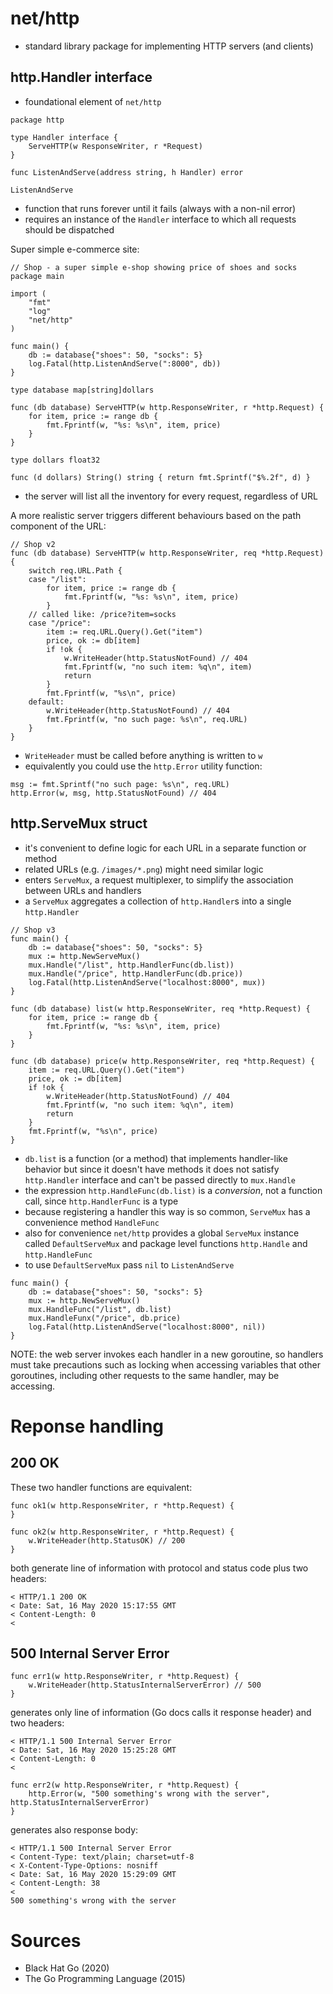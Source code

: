 # net/http

* standard library package for implementing HTTP servers (and clients)

## http.Handler interface

* foundational element of `net/http`

```
package http

type Handler interface {
	ServeHTTP(w ResponseWriter, r *Request)
}

func ListenAndServe(address string, h Handler) error
```

`ListenAndServe`

* function that runs forever until it fails (always with a non-nil error)
* requires an instance of the `Handler` interface to which all requests should be dispatched

Super simple e-commerce site:

```
// Shop - a super simple e-shop showing price of shoes and socks
package main

import (
	"fmt"
	"log"
	"net/http"
)

func main() {
	db := database{"shoes": 50, "socks": 5}
	log.Fatal(http.ListenAndServe(":8000", db))
}

type database map[string]dollars

func (db database) ServeHTTP(w http.ResponseWriter, r *http.Request) {
	for item, price := range db {
		fmt.Fprintf(w, "%s: %s\n", item, price)
	}
}

type dollars float32

func (d dollars) String() string { return fmt.Sprintf("$%.2f", d) }
```

* the server will list all the inventory for every request, regardless of URL

A more realistic server triggers different behaviours based on the path component of the URL:

```
// Shop v2
func (db database) ServeHTTP(w http.ResponseWriter, req *http.Request) {
	switch req.URL.Path {
	case "/list":
		for item, price := range db {
			fmt.Fprintf(w, "%s: %s\n", item, price)
		}
	// called like: /price?item=socks
	case "/price":
		item := req.URL.Query().Get("item")
		price, ok := db[item]
		if !ok {
			w.WriteHeader(http.StatusNotFound) // 404
			fmt.Fprintf(w, "no such item: %q\n", item)
			return
		}
		fmt.Fprintf(w, "%s\n", price)
	default:
		w.WriteHeader(http.StatusNotFound) // 404
		fmt.Fprintf(w, "no such page: %s\n", req.URL)
	}
}
```

* `WriteHeader` must be called before anything is written to `w`
* equivalently you could use the `http.Error` utility function:

```
msg := fmt.Sprintf("no such page: %s\n", req.URL)
http.Error(w, msg, http.StatusNotFound) // 404
```

## http.ServeMux struct

* it's convenient to define logic for each URL in a separate function or method
* related URLs (e.g. `/images/*.png`) might need similar logic
* enters `ServeMux`, a request multiplexer, to simplify the association between URLs and handlers
* a `ServeMux` aggregates a collection of `http.Handler`s into a single `http.Handler`

```
// Shop v3
func main() {
	db := database{"shoes": 50, "socks": 5}
	mux := http.NewServeMux()
	mux.Handle("/list", http.HandlerFunc(db.list))
	mux.Handle("/price", http.HandlerFunc(db.price))
	log.Fatal(http.ListenAndServe("localhost:8000", mux))
}

func (db database) list(w http.ResponseWriter, req *http.Request) {
	for item, price := range db {
		fmt.Fprintf(w, "%s: %s\n", item, price)
	}
}

func (db database) price(w http.ResponseWriter, req *http.Request) {
	item := req.URL.Query().Get("item")
	price, ok := db[item]
	if !ok {
		w.WriteHeader(http.StatusNotFound) // 404
		fmt.Fprintf(w, "no such item: %q\n", item)
		return
	}
	fmt.Fprintf(w, "%s\n", price)
}
```

* `db.list` is a function (or a method) that implements handler-like behavior but since it doesn't have methods it does not satisfy `http.Handler` interface and can't be passed directly to `mux.Handle`
* the expression `http.HandleFunc(db.list)` is a *conversion*, not a function call, since `http.HandlerFunc` is a type
* because registering a handler this way is so common, `ServeMux` has a convenience method `HandleFunc`
* also for convenience `net/http` provides a global `ServeMux` instance called `DefaultServeMux` and package level functions `http.Handle` and `http.HandleFunc`
* to use `DefaultServeMux` pass `nil` to `ListenAndServe`

```
func main() {
	db := database{"shoes": 50, "socks": 5}
	mux := http.NewServeMux()
	mux.HandleFunc("/list", db.list)
	mux.HandleFunx("/price", db.price)
	log.Fatal(http.ListenAndServe("localhost:8000", nil))
}
```

NOTE: the web server invokes each handler in a new goroutine, so handlers must take precautions such as locking when accessing variables that other goroutines, including other requests to the same handler, may be accessing.


# Reponse handling

## 200 OK

These two handler functions are equivalent:

```
func ok1(w http.ResponseWriter, r *http.Request) {
}

func ok2(w http.ResponseWriter, r *http.Request) {
	w.WriteHeader(http.StatusOK) // 200
}
```

both generate line of information with protocol and status code plus two headers:

```
< HTTP/1.1 200 OK
< Date: Sat, 16 May 2020 15:17:55 GMT
< Content-Length: 0
< 
```

## 500 Internal Server Error

```
func err1(w http.ResponseWriter, r *http.Request) {
	w.WriteHeader(http.StatusInternalServerError) // 500
}
```

generates only line of information (Go docs calls it response header) and two headers:

```
< HTTP/1.1 500 Internal Server Error
< Date: Sat, 16 May 2020 15:25:28 GMT
< Content-Length: 0
< 
```

```
func err2(w http.ResponseWriter, r *http.Request) {
	http.Error(w, "500 something's wrong with the server", http.StatusInternalServerError)
}
```

generates also response body:

```
< HTTP/1.1 500 Internal Server Error
< Content-Type: text/plain; charset=utf-8
< X-Content-Type-Options: nosniff
< Date: Sat, 16 May 2020 15:29:09 GMT
< Content-Length: 38
< 
500 something's wrong with the server
```

# Sources

* Black Hat Go (2020)
* The Go Programming Language (2015)
